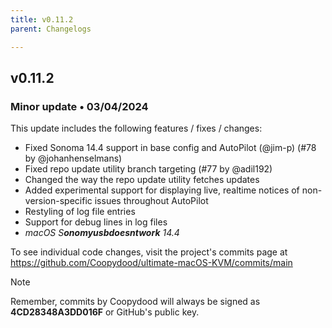 ```yaml
---
title: v0.11.2
parent: Changelogs

---
```


## v0.11.2

### Minor update • 03/04/2024

This update includes the following features / fixes / changes:

- Fixed Sonoma 14.4 support in base config and AutoPilot (@jim-p) (#78 by @johanhenselmans)
- Fixed repo update utility branch targeting (#77 by @adil192)
- Changed the way the repo update utility fetches updates
- Added experimental support for displaying live, realtime notices of non-version-specific issues throughout AutoPilot
- Restyling of log file entries
- Support for debug lines in log files
- *macOS S**onomyusbdoesntwork** 14.4*

To see individual code changes, visit the project's commits page at <https://github.com/Coopydood/ultimate-macOS-KVM/commits/main>

> [!NOTE]
> Remember, commits by Coopydood will always be signed as **4CD28348A3DD016F** or GitHub's public key.
